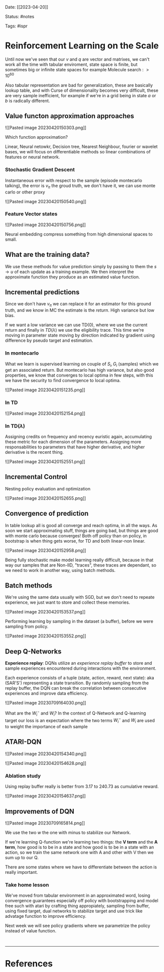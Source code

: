 Date: [[2023-04-20]]

Status: #notes

Tags: #ispr

# Reinforcement Learning on the Scale

Until now we've seen that our $v$ and $q$ are vector and matrixes, we can't work all the time with tabular enviroment, state space is finite, but sometimes big or infinite state spaces for example Molecule search : $\gt 10^{60}$

Also tabular representation are bad for generalization, these are basically lookup table, and with Curse of dimensionality becomes very difficult, these are very sample inefficient, for example if we're in a grid being in state $a$ or $b$ is radically different.

## Value functon approximation approaches


![[Pasted image 20230420150303.png]]

Which function approximation?

Linear, Neural netowkr, Decision tree, Nearest Neighbour, fourier or wavelet bases, we will focus on differentiable methods so linear combinations of features or neural network. 

### Stochastic Gradient Descent

Instantaneous error with respect to the sample (episode montecarlo talking), the error is $v_\pi$ the groud truth, we don't have it, we can use monte carlo or other proxy

![[Pasted image 20230420150540.png]]

### Feature Vector states

![[Pasted image 20230420150756.png]]

Neural embedding compress something from high dimensional spaces to small.

## What are the training data?

We use these methods for value prediction simply by passing to them the $s \to u$ of each update as a training example. We then
interpret the approximate function they produce as an estimated value function.

## Incremental predictions

Since we don't have $v_\pi$ we can replace it for an estimator for this ground truth, and we know in MC the estimate is the *return*. High variance but low bias.

If we want a low variance we can use TD(0), where we use the current return and finally in $TD(\lambda)$ we use the eligibility trace. This time we're moving in parameter state moving by direction indicated by gradient using difference by pseudo target and estimation.

### In montecarlo

What we learn is supervised learning on couple of $S_i, G_i$ (samples) which we get an associated return. But montecarlo has high variance, but also good properties, we know that converges to local optima in few steps, with this we have the security to find convergence to local optima. 

![[Pasted image 20230420151235.png]]

### In TD

![[Pasted image 20230420152154.png]]

### In TD($\lambda$)

Assigning credits on frequency and recency euristic again, accumulating these metric for each dimension of the parameters.
Assigning more responsabilities to parameters that have higher derivative, and higher derivative is the recent thing.

![[Pasted image 20230420152551.png]]

## Incremental Control

Nesting policy evaluation and optimization

![[Pasted image 20230420152655.png]]

## Convergence of prediction

In table lookup all is good all converge and reach optima, in all the ways. As soon we start approximating stuff, things are going bad, but things are good with monte carlo because converges!
Both off policy than on policy, in bootstrap is when thing gets worse, for TD and both linear-non linear.

![[Pasted image 20230420152958.png]]

Being fully stochastic make model learning really difficult, because in that way our samples that are Non-IID, "traces", these traces are dependant, so we need to work in another way, using batch methods.

## Batch methods

We're using the same data usually with SGD, but we don't need to repeate experience, we just want to store and collect these memories.

![[Pasted image 20230420153537.png]]

Performing learning by sampling in the dataset (a buffer), before we were sampling from policy.

![[Pasted image 20230420153552.png]]

## Deep Q-Networks

**Experience replay**: DQNs utilize an *experience replay buffer* to store and sample experiences encountered during interactions with the environment. 

Each experience consists of a tuple (state, action, reward, next state): aka (SAR'S') representing a state transition. By randomly sampling from the replay buffer, the DQN can break the correlation between consecutive experiences and improve data efficiency.

![[Pasted image 20230709164030.png]]

What are the $W_i^-$ and $W_i$? In the context of Q-Network and Q-learning target our loss is an expectation where the two terms $W_i^-$ and $W_i$ are used to weight the importance of each sample 

## ATARI-DQN

![[Pasted image 20230420154340.png]]

![[Pasted image 20230420154628.png]]

### Ablation study

Using replay buffer really is better from 3.17 to 240.73 as cumulative reward.

![[Pasted image 20230420154637.png]]

## Improvements of DQN

![[Pasted image 20230709165814.png]]

We use the two $w$ the one with minus to stabilize our Network.

If we're learning Q-function we're learning two things: the **V term** and the **A term**, how good is to be in a state and how good is to be in a state with an action, so we train the same network one with A and other with V then we sum up to our Q.

There are some states where we have to differentiate between the action is really important.


### Take home lesson

We've moved from tabular environment in an approximated word, losing convergence guarantees especially off policy with bootstrapping and model free such with atari by crafting thing appropiately, sampling from buffer, using fixed target, dual networks to stabilize target and use trick like advatage function to improve efficiency.

Next week we will see policy gradients where we parametrize the policy instead of value function.

```ad-summary


```


---
# References

